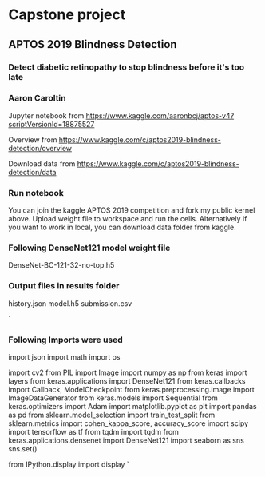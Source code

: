 # Capstone project


## APTOS 2019 Blindness Detection
### Detect diabetic retinopathy to stop blindness before it's too late

###  Aaron Caroltin
Jupyter notebook from https://www.kaggle.com/aaronbcj/aptos-v4?scriptVersionId=18875527

Overview from https://www.kaggle.com/c/aptos2019-blindness-detection/overview

Download data from https://www.kaggle.com/c/aptos2019-blindness-detection/data

### Run notebook
You can join the kaggle APTOS 2019 competition and fork my public kernel above. Upload weight file to workspace and run the cells.
Alternatively if you want to work in local, you can download data folder from kaggle.

### Following DenseNet121 model weight file
DenseNet-BC-121-32-no-top.h5

### Output files in results folder
history.json
model.h5
submission.csv

`
### Following Imports were used

import json
import math
import os

import cv2
from PIL import Image
import numpy as np
from keras import layers
from keras.applications import DenseNet121
from keras.callbacks import Callback, ModelCheckpoint
from keras.preprocessing.image import ImageDataGenerator
from keras.models import Sequential
from keras.optimizers import Adam
import matplotlib.pyplot as plt
import pandas as pd
from sklearn.model_selection import train_test_split
from sklearn.metrics import cohen_kappa_score, accuracy_score
import scipy
import tensorflow as tf
from tqdm import tqdm
from keras.applications.densenet import DenseNet121
import seaborn as sns
sns.set()

from IPython.display import display
`
